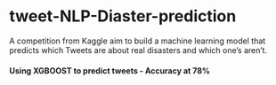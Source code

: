 # tweet-NLP-Diaster-prediction
A competition from Kaggle aim to build a machine learning model that predicts which Tweets are about real disasters and which one’s aren’t. 
#### Using XGBOOST to predict tweets - Accuracy at 78%
